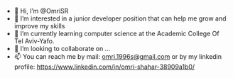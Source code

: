 - 👋 Hi, I’m @OmriSR
- 👀 I’m interested in a junior developer position that can help me grow and improve my skills
- 🌱 I’m currently learning computer science at the Academic College Of Tel Aviv-Yafo. 
- 💞️ I’m looking to collaborate on ...
- 📫 You can reach me by mail: omri.1996s@gmail.com or by my linkedin profile: https://www.linkedin.com/in/omri-shahar-38909a1b0/

<!---
OmriSR/OmriSR is a ✨ special ✨ repository because its `README.md` (this file) appears on your GitHub profile.
You can click the Preview link to take a look at your changes.
--->
